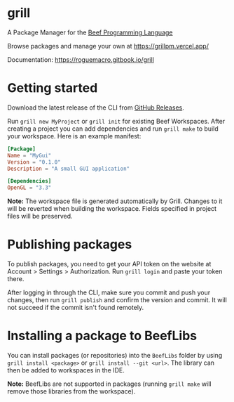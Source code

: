 # grill

A Package Manager for the [Beef Programming Language](https://github.com/beefytech/Beef)

Browse packages and manage your own at https://grillpm.vercel.app/

Documentation: https://roguemacro.gitbook.io/grill

# Getting started

Download the latest release of the CLI from [GitHub Releases](https://github.com/RogueMacro/grill/releases/latest).

Run `grill new MyProject` or `grill init` for existing Beef Workspaces. After creating a project you can add dependencies and run `grill make` to build your workspace. Here is an example manifest:

```toml
[Package]
Name = "MyGui"
Version = "0.1.0"
Description = "A small GUI application"

[Dependencies]
OpenGL = "3.3"
```

**Note:** The workspace file is generated automatically by Grill. Changes to it will be reverted when building the workspace. Fields specified in project files will be preserved.

# Publishing packages

To publish packages, you need to get your API token on the website at Account > Settings > Authorization.
Run `grill login` and paste your token there.

After logging in through the CLI, make sure you commit and push your changes, then run `grill publish` and confirm the version and commit. It will not succeed if the commit isn't found remotely.

# Installing a package to BeefLibs

You can install packages (or repositories) into the `BeefLibs` folder by using `grill install <package>` or `grill install --git <url>`. The library can then be added to workspaces in the IDE.

**Note:** BeefLibs are not supported in packages (running `grill make` will remove those libraries from the workspace).
